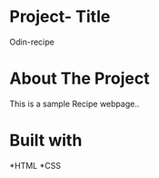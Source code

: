 
# Project- Title
  Odin-recipe

# About The Project
  This is a sample Recipe webpage..

# Built with
  *HTML
  *CSS






